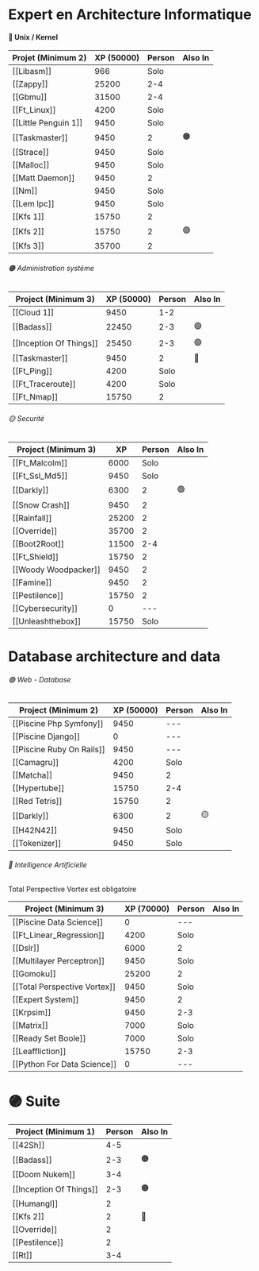 # Expert en Architecture Informatique

#### 🔴 Unix / Kernel
| Projet (Minimum 2)   | XP (50000) | Person | Also In |
| -------------------- | ---------- | ------ | ------- |
| [[Libasm]]           | 966        | Solo   |         |
| [[Zappy]]            | 25200      | 2-4    |         |
| [[Gbmu]]             | 31500      | 2-4    |         |
| [[Ft_Linux]]         | 4200       | Solo   |         |
| [[Little Penguin 1]] | 9450       | Solo   |         |
| [[Taskmaster]]       | 9450       | 2      | 🟠      |
| [[Strace]]           | 9450       | Solo   |         |
| [[Malloc]]           | 9450       | Solo   |         |
| [[Matt Daemon]]      | 9450       | 2      |         |
| [[Nm]]               | 9450       | Solo   |         |
| [[Lem Ipc]]          | 9450       | Solo   |         |
| [[Kfs 1]]            | 15750      | 2      |         |
| [[Kfs 2]]            | 15750      | 2      | 🟣      |
| [[Kfs 3]]            | 35700      | 2      |         |

###### 🟠 Administration système
| Project (Minimum 3)     | XP (50000) | Person | Also In |
| ----------------------- | ---------- | ------ | ------- |
| [[Cloud 1]]             | 9450       | 1-2    |         |
| [[Badass]]              | 22450      | 2-3    | 🟣      |
| [[Inception Of Things]] | 25450      | 2-3    | 🟣      |
| [[Taskmaster]]          | 9450       | 2      | 🔴      |
| [[Ft_Ping]]             | 4200       | Solo   |         |
| [[Ft_Traceroute]]       | 4200       | Solo   |         |
| [[Ft_Nmap]]             | 15750      | 2      |         |

###### 🟡 Securité
| Project (Minimum 3)  | XP    | Person | Also In |
| -------------------- | ----- | ------ | ------- |
| [[Ft_Malcolm]]       | 6000  | Solo   |         |
| [[Ft_Ssl_Md5]]       | 9450  | Solo   |         |
| [[Darkly]]           | 6300  | 2      | 🟢      |
| [[Snow Crash]]       | 9450  | 2      |         |
| [[Rainfall]]         | 25200 | 2      |         |
| [[Override]]         | 35700 | 2      |         |
| [[Boot2Root]]        | 11500 | 2-4    |         |
| [[Ft_Shield]]        | 15750 | 2      |         |
| [[Woody Woodpacker]] | 9450  | 2      |         |
| [[Famine]]           | 9450  | 2      |         |
| [[Pestilence]]       | 15750 | 2      |         |
| [[Cybersecurity]]    | 0     | ---    |         |
| [[Unleashthebox]]    | 15750 | Solo   |         |

# Database architecture and data

###### 🟢 Web - Database
| Project (Minimum 2)       | XP (50000) | Person | Also In |
| ------------------------- | ---------- | ------ | ------- |
| [[Piscine Php Symfony]]   | 9450       | ---    |         |
| [[Piscine Django]]        | 0          | ---    |         |
| [[Piscine Ruby On Rails]] | 9450       | ---    |         |
| [[Camagru]]               | 4200       | Solo   |         |
| [[Matcha]]                | 9450       | 2      |         |
| [[Hypertube]]             | 15750      | 2-4    |         |
| [[Red Tetris]]            | 15750      | 2      |         |
| [[Darkly]]                | 6300       | 2      | 🟡      |
| [[H42N42]]                | 9450       | Solo   |         |
| [[Tokenizer]]             | 9450       | Solo   |         |

###### 🔵 Intelligence Artificielle

Total Perspective Vortex est obligatoire

| Project (Minimum 3)          | XP (70000) | Person | Also In |
| ---------------------------- | ---------- | ------ | ------- |
| [[Piscine Data Science]]     | 0          | ---    |         |
| [[Ft_Linear_Regression]]     | 4200       | Solo   |         |
| [[Dslr]]                     | 6000       | 2      |         |
| [[Multilayer Perceptron]]    | 9450       | Solo   |         |
| [[Gomoku]]                   | 25200      | 2      |         |
| [[Total Perspective Vortex]] | 9450       | Solo   |         |
| [[Expert System]]            | 9450       | 2      |         |
| [[Krpsim]]                   | 9450       | 2-3    |         |
| [[Matrix]]                   | 7000       | Solo   |         |
| [[Ready Set Boole]]          | 7000       | Solo   |         |
| [[Leaffliction]]             | 15750      | 2-3    |         |
| [[Python For Data Science]]  | 0          | ---    |         |

# 🟣 Suite
| Project (Minimum 1)     | Person | Also In |
| ----------------------- | ------ | ------- |
| [[42Sh]]                | 4-5    |         |
| [[Badass]]              | 2-3    | 🟠      |
| [[Doom Nukem]]          | 3-4    |         |
| [[Inception Of Things]] | 2-3    | 🟠      |
| [[Humangl]]             | 2      |         |
| [[Kfs 2]]               | 2      | 🔴      |
| [[Override]]            | 2      |         |
| [[Pestilence]]          | 2      |         |
| [[Rt]]                  | 3-4    |         |
